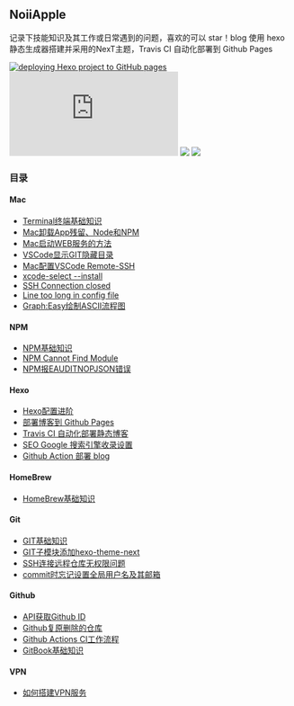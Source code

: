 
NoiiApple
---
记录下技能知识及其工作或日常遇到的问题，喜欢的可以 star！blog 使用 hexo 静态生成器搭建并采用的NexT主题，Travis CI 自动化部署到 Github Pages

[![deploying Hexo project to GitHub pages](https://github.com/qLzhu/blog/actions/workflows/hexo-deploy.yml/badge.svg)](https://github.com/qLzhu/blog/actions/workflows/hexo-deploy.yml)
[![](https://img.shields.io/badge/node->=13.12.0-brightgreen?style=flat&logo=node.js)](https://nodejs.org/en/)
[![](https://img.shields.io/badge/hexo->=4.0.0-blue?style=flat&logo=hexo)](https://hexo.io/zh-cn/)
[![](https://img.shields.io/badge/NexT->=7.8.0-lightgrey?style=flat)](https://github.com/theme-next/hexo-theme-next)

### 目录

#### Mac
- [Terminal终端基础知识](https://qlzhu.github.io/blog/24678/)
- [Mac卸载App残留、Node和NPM](https://qlzhu.github.io/blog/21969/)
- [Mac启动WEB服务的方法](https://qlzhu.github.io/blog/3450/)
- [VSCode显示GIT隐藏目录](https://qlzhu.github.io/blog/13726/)
- [Mac配置VSCode Remote-SSH](https://qlzhu.github.io/blog/15892/)
- [xcode-select --install](https://qlzhu.github.io/blog/35871/)
- [SSH Connection closed](https://qlzhu.github.io/blog/11331/)
- [Line too long in config file](https://qlzhu.github.io/blog/)
- [Graph:Easy绘制ASCII流程图](https://qlzhu.github.io/blog/44940/)

#### NPM
- [NPM基础知识](https://qlzhu.github.io/blog/27424/)
- [NPM Cannot Find Module](https://qlzhu.github.io/blog/21517/)
- [NPM报EAUDITNOPJSON错误](https://qlzhu.github.io/blog/2777/)

#### Hexo
- [Hexo配置进阶](https://qlzhu.github.io/blog/49139/)
- [部署博客到 Github Pages](https://qlzhu.github.io/blog/51941/)
- [Travis CI 自动化部署静态博客](https://qlzhu.github.io/blog/65246/)
- [SEO Google 搜索引擎收录设置](https://qlzhu.github.io/blog/10730/)
- [Github Action 部署 blog](https://qlzhu.github.io/blog/19620/)

#### HomeBrew
- [HomeBrew基础知识](https://qlzhu.github.io/blog/42669/)

#### Git
- [GIT基础知识](https://qlzhu.github.io/blog/39939/)
- [GIT子模块添加hexo-theme-next](https://qlzhu.github.io/blog/46430/)
- [SSH连接远程仓库无权限问题](https://qlzhu.github.io/blog/53774/)
- [commit时忘记设置全局用户名及其邮箱](https://qlzhu.github.io/blog/58535/)

#### Github
- [API获取Github ID](https://qlzhu.github.io/blog/8621/)
- [Github复原删除的仓库](https://qlzhu.github.io/blog/9273/)
- [Github Actions CI工作流程](https://qlzhu.github.io/blog/40311/)
- [GitBook基础知识](https://qlzhu.github.io/blog/19654/)

#### VPN
- [如何搭建VPN服务](https://qlzhu.github.io/blog/64387/)
